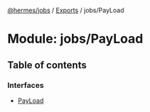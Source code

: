 [@hermes/jobs](../README.md) / [Exports](../modules.md) / jobs/PayLoad

# Module: jobs/PayLoad

## Table of contents

### Interfaces

- [PayLoad](../interfaces/jobs_payload.payload.md)
